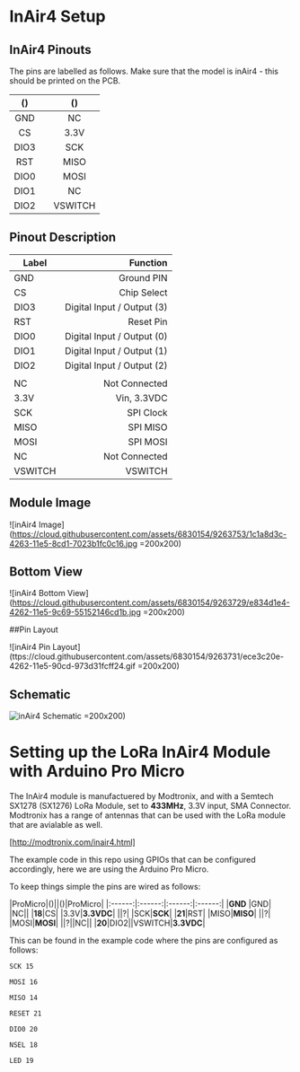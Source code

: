 # InAir4 Setup 

## InAir4 Pinouts

The pins are labelled as follows. Make sure that the model is inAir4 - this should be printed on the PCB.

|()||()|
|:------:|:------:|:------:|
|GND| |NC|
|CS| |3.3V|
|DIO3| |SCK|
|RST| |MISO|
|DIO0| |MOSI|
|DIO1||NC|
|DIO2||VSWITCH|


## Pinout Description
|Label|Function|
|--------|--------:|
| GND	 | Ground PIN |  
| CS	 | Chip Select |  	
| DIO3	 | Digital Input / Output (3) |		
| RST	 |	Reset Pin |	
| DIO0 	 | Digital Input / Output (0) |		
| DIO1 	 | Digital Input / Output (1) |		
| DIO2 	 | Digital Input / Output (2)		
|	  |  	|
| NC	 | Not Connected | 	
| 3.3V	 | Vin, 3.3VDC  |	
| SCK	 |	SPI Clock	|
| MISO	 |	SPI MISO	|
| MOSI 	 | SPI MOSI		|
| NC 	 |	Not Connected |	
| VSWITCH 	 |		VSWITCH |

## Module Image

![inAir4 Image](https://cloud.githubusercontent.com/assets/6830154/9263753/1c1a8d3c-4263-11e5-8cd1-7023b1fc0c16.jpg =200x200)

## Bottom View

![inAir4 Bottom View](https://cloud.githubusercontent.com/assets/6830154/9263729/e834d1e4-4262-11e5-9c69-55152146cd1b.jpg =200x200)

##Pin Layout

![inAir4 Pin Layout](ttps://cloud.githubusercontent.com/assets/6830154/9263731/ece3c20e-4262-11e5-90cd-973d31fcff24.gif =200x200)

## Schematic 

![inAir4 Schematic](https://cloud.githubusercontent.com/assets/6830154/9263723/d29a771c-4262-11e5-85eb-6f83b0d87d32.jpg) =200x200)

# Setting up the LoRa InAir4 Module with Arduino Pro Micro

The InAir4 module is manufactuered by Modtronix, and with a Semtech SX1278 (SX1276) LoRa Module, set to __433MHz__, 3.3V input, SMA Connector. Modtronix has a range of antennas that can be used with the LoRa module that are avialable as well.

[http://modtronix.com/inair4.html]

The example code in this repo using GPIOs that can be configured accordingly, here we are using the Arduino Pro Micro.

To keep things simple the pins are wired as follows:

|ProMicro|()||()|ProMicro|
|:------:|:------:|:------:|:------:|
|**GND** |GND| |NC||
|**18**|CS| |3.3V|**3.3VDC**|
||?| |SCK|**SCK**|
|**21**|RST| |MISO|**MISO**|
||?| |MOSI|**MOSI**|
||?||NC||
|**20**|DIO2||VSWITCH|**3.3VDC**|


This can be found in the example code where the pins are configured as follows:

<code>SCK 	15</code> 

<code>MOSI	16 </code> 

<code>MISO	14</code>

<code>RESET 	21</code>

<code>DIO0 	20</code>

<code>NSEL    18</code>

<code>LED 	19	</code>

